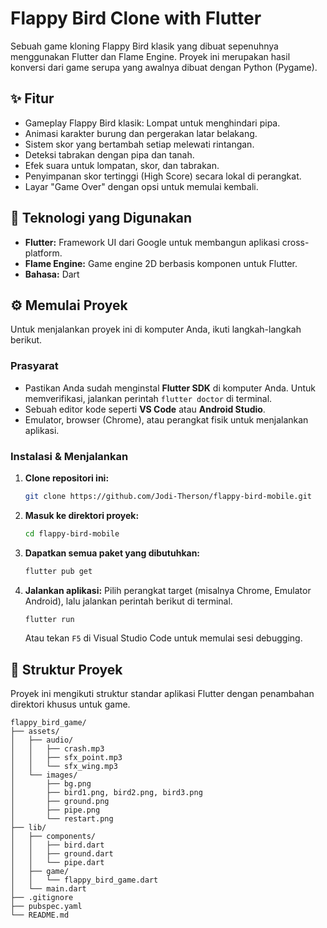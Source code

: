 # Flappy Bird Clone with Flutter

Sebuah game kloning Flappy Bird klasik yang dibuat sepenuhnya menggunakan Flutter dan Flame Engine. Proyek ini merupakan hasil konversi dari game serupa yang awalnya dibuat dengan Python (Pygame).

## ✨ Fitur

-   Gameplay Flappy Bird klasik: Lompat untuk menghindari pipa.
-   Animasi karakter burung dan pergerakan latar belakang.
-   Sistem skor yang bertambah setiap melewati rintangan.
-   Deteksi tabrakan dengan pipa dan tanah.
-   Efek suara untuk lompatan, skor, dan tabrakan.
-   Penyimpanan skor tertinggi (High Score) secara lokal di perangkat.
-   Layar "Game Over" dengan opsi untuk memulai kembali.

## 🚀 Teknologi yang Digunakan

-   **Flutter:** Framework UI dari Google untuk membangun aplikasi cross-platform.
-   **Flame Engine:** Game engine 2D berbasis komponen untuk Flutter.
-   **Bahasa:** Dart

## ⚙️ Memulai Proyek

Untuk menjalankan proyek ini di komputer Anda, ikuti langkah-langkah berikut.

### Prasyarat

-   Pastikan Anda sudah menginstal **Flutter SDK** di komputer Anda. Untuk memverifikasi, jalankan perintah `flutter doctor` di terminal.
-   Sebuah editor kode seperti **VS Code** atau **Android Studio**.
-   Emulator, browser (Chrome), atau perangkat fisik untuk menjalankan aplikasi.

### Instalasi & Menjalankan

1.  **Clone repositori ini:**
    ```bash
    git clone https://github.com/Jodi-Therson/flappy-bird-mobile.git
    ```

2.  **Masuk ke direktori proyek:**
    ```bash
    cd flappy-bird-mobile
    ```

3.  **Dapatkan semua paket yang dibutuhkan:**
    ```bash
    flutter pub get
    ```

4.  **Jalankan aplikasi:**
    Pilih perangkat target (misalnya Chrome, Emulator Android), lalu jalankan perintah berikut di terminal.
    ```bash
    flutter run
    ```
    Atau tekan `F5` di Visual Studio Code untuk memulai sesi debugging.

## 📂 Struktur Proyek

Proyek ini mengikuti struktur standar aplikasi Flutter dengan penambahan direktori khusus untuk game.

```
flappy_bird_game/
├── assets/
│   ├── audio/
│   │   ├── crash.mp3
│   │   ├── sfx_point.mp3
│   │   └── sfx_wing.mp3
│   └── images/
│       ├── bg.png
│       ├── bird1.png, bird2.png, bird3.png
│       ├── ground.png
│       ├── pipe.png
│       └── restart.png
├── lib/
│   ├── components/
│   │   ├── bird.dart
│   │   ├── ground.dart
│   │   └── pipe.dart
│   ├── game/
│   │   └── flappy_bird_game.dart
│   └── main.dart
├── .gitignore
├── pubspec.yaml
└── README.md
```
